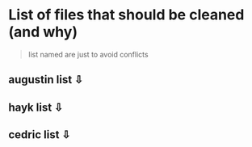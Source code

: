 # List of files that should be cleaned (and why)

> list named are just to avoid conflicts

## augustin list ⇩

## hayk list ⇩

## cedric list ⇩ 
